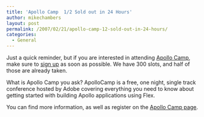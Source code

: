 ```yaml
---
title: 'Apollo Camp  1/2 Sold out in 24 Hours'
author: mikechambers
layout: post
permalink: /2007/02/21/apollo-camp-12-sold-out-in-24-hours/
categories:
  - General
---
```



Just a quick reminder, but if you are interested in attending [Apollo Camp][1], make sure to [sign up][1] as soon as possible. We have 300 slots, and half of those are already taken.

What is Apollo Camp you ask? ApolloCamp is a free, one night, single track conference hosted by Adobe covering everything you need to know about getting started with building Apollo applications using Flex.

You can find more information, as well as register on the [Apollo Camp page][1].

 [1]: http://apollocamp.eventbrite.com/